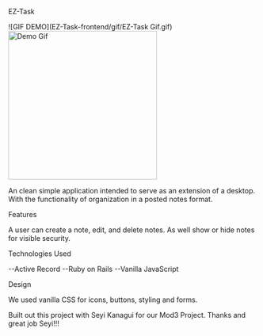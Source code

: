 EZ-Task

![GIF DEMO](EZ-Task-frontend/gif/EZ-Task Gif.gif)
<img alt="Demo Gif" src="https://media.giphy.com/media/jzMbTCHMbWgoHh2F9P/giphy.gif" width="300"/>



An clean simple application intended to serve as an extension of a desktop. With the functionality of organization in a posted notes format. 

Features

A user can create a note, edit, and delete notes. As well show or hide notes for visible security. 

Technologies Used

--Active Record
--Ruby on Rails
--Vanilla JavaScript

Design

We used vanilla CSS for icons, buttons, styling and forms. 

Built out this project with Seyi Kanagui for our Mod3 Project. Thanks and great job Seyi!!! 

